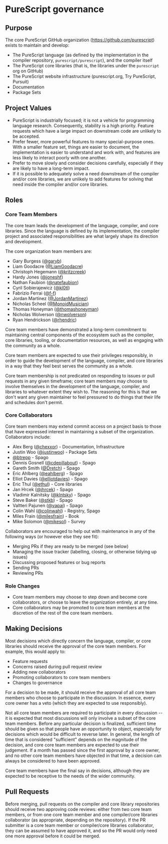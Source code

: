 # PureScript governance

## Purpose

The core PureScript GitHub organization (<https://github.com/purescript>)
exists to maintain and develop:

*   The PureScript language (as defined by the implementation in the compiler
    repository, `purescript/purescript`), and the compiler itself
*   The PureScript core libraries (that is, the libraries under the
    `purescript` org on GitHub)
*   The PureScript website infrastructure (purescript.org, Try PureScript,
    Pursuit)
*   Documentation
*   Package Sets

## Project Values

*   PureScript is industrially focused; it is not a vehicle for programming
    language research. Consequently, stability is a high priority. Feature
    requests which have a large impact on downstream code are unlikely to be
    accepted.
*   Prefer fewer, more powerful features to many special-purpose ones. With a
    smaller feature set, things are easier to document, the implementation is
    easier to understand and work with, and features are less likely to
    interact poorly with one another.
*   Prefer to move slowly and consider decisions carefully, especially if they
    are likely to have a long-term impact.
*   If it is possible to adequately solve a need downstream of the compiler
    and/or core libraries, we are unlikely to add features for solving that
    need inside the compiler and/or core libraries.

## Roles

### Core Team Members

The core team leads the development of the language, compiler,
and core libraries. Since the language is defined by its implementation, the
compiler project and associated responsibilities are what largely shape its
direction and development.

The core organization team members are:

*   Gary Burgess ([@garyb](https://github.com/garyb))
*   Liam Goodacre ([@LiamGoodacre](https://github.com/LiamGoodacre))
*   Christoph Hegemann ([@kritzcreek](https://github.com/kritzcreek))
*   Hardy Jones ([@joneshf](https://github.com/joneshf))
*   Nathan Faubion ([@natefaubion](https://github.com/natefaubion))
*   Cyril Sobierajewicz ([@kl0tl](https://github.com/kl0tl))
*   Fabrizio Ferrai ([@f-f](https://github.com/f-f))
*   Jordan Martinez ([@JordanMartinez](https://github.com/JordanMartinez))
*   Nicholas Scheel ([@MonoidMusician](https://github.com/MonoidMusician))
*   Thomas Honeyman ([@thomashoneyman](https://github.com/thomashoneyman))
*   Nicholas Wolverson ([@nwolverson](https://github.com/nwolverson))
*   Ryan Hendrickson ([@rhendric](https://github.com/rhendric))

Core team members have demonstrated a long-term commitment to maintaining
central components of the ecosystem such as the compiler, core libraries,
tooling, or documentation resources, as well as engaging with the community as
a whole.

Core team members are expected to use their privileges responsibly, in order to
guide the development of the language, compiler, and core libraries in a way
that they feel best serves the community as a whole.

Core team membership is not predicated on responding to issues or pull requests in
any given timeframe; core team members may choose to involve themselves in the
development of the language, compiler, and libraries to whatever extent they
wish to. The reasoning for this is that we don't want any given maintainer to
feel pressured to do things that their life and schedules don't permit.

### Core Collaborators

Core team members may extend commit access on a project basis to those that have
expressed interest in maintaining a subset of the organization. Collaborators
include:

*   Alex Berg ([@chexxor](https://github.com/chexxor)) - Documentation, Infrastructure
*   Justin Woo ([@justinwoo](https://github.com/justinwoo)) - Package Sets
*   [@btrepp](https://github.com/btrepp) - Spago
*   Dennis Gosnell ([@cdepillabout](https://github.com/cdepillabout)) - Spago
*   Gareth Smith ([@Dretch](https://github.com/Dretch)) - Spago
*   Eric Ahlberg ([@eahlberg](https://github.com/eahlberg)) - Spago
*   Elliot Davies ([@elliotdavies](https://github.com/elliotdavies)) - Spago
*   Eric Thul ([@ethul](https://github.com/ethul)) - Core libraries
*   Jan Hrcek ([@jhrcek](https://github.com/jhrcek)) - Spago
*   Vladimir Kalnitsky ([@klntsky](https://github.com/klntsky)) - Spago
*   Steve Baker ([@stkb](https://github.com/stkb)) - Spago
*   Valtteri Pajunen ([@vapaj](https://github.com/vapaj)) - Spago
*   Colin Wahl ([@colinwahl](https://github.com/colinwahl)) - Registry, Spago
*   Miles Frain ([@milesfrain](https://github.com/milesfrain)) - Book
*   Mike Solomon ([@mikesol](https://github.com/mikesol)) - Survey

Collaborators are encouraged to help out with maintenance in any of the
following ways (or however else they see fit):

*   Merging PRs if they are ready to be merged (see below)
*   Managing the issue tracker (labelling, closing, or otherwise tidying up
    issues)
*   Discussing proposed features or bug reports
*   Sending PRs
*   Reviewing PRs

### Role Changes

*   Core team members may choose to step down and become core collaborators, or choose to leave the organization entirely, at any time.
*   Core collaborators may be promoted to core team members at the discretion of the rest of the core team members.

## Making Decisions

Most decisions which directly concern the language, compiler, or core libraries
should receive the approval of the core team members. For example, this would apply
to:

*   Feature requests
*   Concerns raised during pull request review
*   Adding new collaborators
*   Promoting collaborators to core team members
*   Changes to governance

For a decision to be made, it should receive the approval of all core team members
who choose to participate in the discussion. In essence, every core owner has a
veto (which they are expected to use responsibly).

Not all core team members are required to participate in every discussion -- it is
expected that most discussions will only involve a subset of the core team members.
Before any particular decision is finalized, sufficient time should be given so
that people have an opportunity to object, especially for decisions which would
be difficult to reverse later. In general, the length of time that is
considered "sufficient" depends on the magnitude of the decision, and core
core team members are expected to use their judgement. If a month has passed since the
first approval by a core owner, and no other core team members have objected in that
time, a decision can always be considered to have been approved.

Core team members have the final say in decisions, although they are expected to be
receptive to the needs of the wider community.

## Pull Requests

Before merging, pull requests on the compiler and core library repositories
should receive two approving code reviews: either from two core team members, or
from one core team member and one compiler/core libraries collaborator (as
appropriate, depending on the repository). If the PR submitter is a core team
member or compiler/core libraries collaborator, they can be assumed to have
approved it, and so the PR would only need one more approval before it could be
merged.
